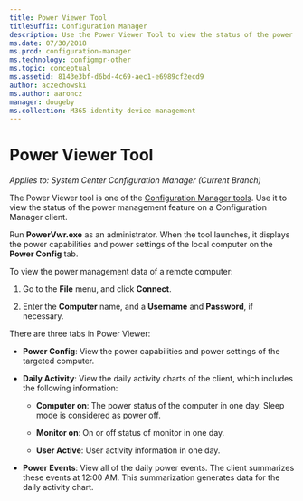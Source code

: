 ```yaml
---
title: Power Viewer Tool
titleSuffix: Configuration Manager
description: Use the Power Viewer Tool to view the status of the power management feature on a Configuration Manager client.
ms.date: 07/30/2018
ms.prod: configuration-manager
ms.technology: configmgr-other
ms.topic: conceptual
ms.assetid: 8143e3bf-d6bd-4c69-aec1-e6989cf2ecd9
author: aczechowski
ms.author: aaroncz
manager: dougeby
ms.collection: M365-identity-device-management
---
```


# Power Viewer Tool

*Applies to: System Center Configuration Manager (Current Branch)*

The Power Viewer tool is one of the [Configuration Manager tools](/sccm/core/support/tools). Use it to view the status of the power management feature on a Configuration Manager client.

Run **PowerVwr.exe** as an administrator. When the tool launches, it displays the power capabilities and power settings of the local computer on the **Power Config** tab. 

To view the power management data of a remote computer:  

1. Go to the **File** menu, and click **Connect**. 

2. Enter the **Computer** name, and a **Username** and **Password**, if necessary. 

There are three tabs in Power Viewer:  

- **Power Config**: View the power capabilities and power settings of the targeted computer.  

- **Daily Activity**: View the daily activity charts of the client, which includes the following information:  

    - **Computer on**: The power status of the computer in one day. Sleep mode is considered as power off.  

    - **Monitor on**: On or off status of monitor in one day.  

    - **User Active**: User activity information in one day.  

- **Power Events**: View all of the daily power events. The client summarizes these events at 12:00 AM. This summarization generates data for the daily activity chart.  
